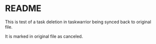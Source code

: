 # README

This is test of a task deletion in taskwarrior being synced back to original file.

It is marked in original file as canceled.

